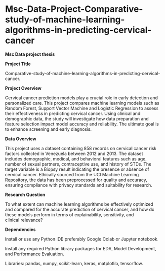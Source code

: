 # Msc-Data-Project-Comparative-study-of-machine-learning-algorithms-in-predicting-cervical-cancer

**Msc Data project thesis**

**Project Title**

Comparative-study-of-machine-learning-algorithms-in-predicting-cervical-cancer.

**Project Overview**

Cervical cancer prediction models play a crucial role in early detection and personalized care. This project compares machine learning models such as Random Forest, Support Vector Machine and Logistic Regression to assess their effectiveness in predicting cervical cancer. Using clinical and demographic data, the study will investigate how data preparation and feature selection impact model accuracy and reliability. The ultimate goal is to enhance screening and early diagnosis.

**Data Overview**

This project uses a dataset containing 858 records on cervical cancer risk factors collected in Venezuela between 2012 and 2013. The dataset includes demographic, medical, and behavioral features such as age, number of sexual partners, contraceptive use, and history of STDs. The target variable is a Biopsy result indicating the presence or absence of cervical cancer. Ethically sourced from the UCI Machine Learning Repository, the data has been preprocessed for quality and accuracy, ensuring compliance with privacy standards and suitability for research.

**Research Question**

To what extent can machine learning algorithms be effectively optimized and compared for the accurate 
prediction of cervical cancer, and how do these models perform in terms of explainability, sensitivity, and 
clinical relevance?

**Dependencies**

Install or use any Python IDE preferably Google Colab or Jupyter notebook.

Install any required Python library packages for EDA, Model Development, and Performance Evaluation.

Libraries: pandas, numpy, scikit-learn, keras, matplotlib, tensorflow.

